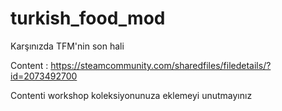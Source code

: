 # turkish_food_mod
Karşınızda TFM'nin son hali

Content : https://steamcommunity.com/sharedfiles/filedetails/?id=2073492700

Contenti workshop koleksiyonunuza eklemeyi unutmayınız
